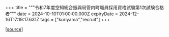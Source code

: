 +++
title = """令和7年度空知総合振興局管内町職員採用資格試験第1次試験合格者"""
date = 2024-10-10T01:00:00.000Z
expiryDate = 2024-12-16T17:19:17.631Z
tags = ["kuriyama","recruit"]
+++


[[source]](https://www.town.kuriyama.hokkaido.jp/site/saiyou/29107.html)
